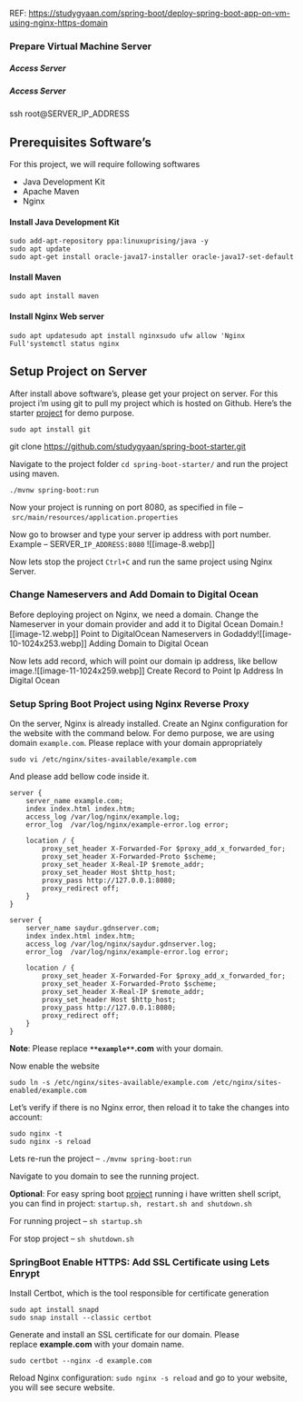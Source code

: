   REF: https://studygyaan.com/spring-boot/deploy-spring-boot-app-on-vm-using-nginx-https-domain
### Prepare Virtual Machine Server

##### Access Server
##### Access Server
ssh root@SERVER_IP_ADDRESS

## Prerequisites Software’s
For this project, we will require following softwares

- Java Development Kit
- Apache Maven 
- Nginx

#### Install Java Development Kit

```
sudo add-apt-repository ppa:linuxuprising/java -y
sudo apt update
sudo apt-get install oracle-java17-installer oracle-java17-set-default
```

#### Install Maven 

```
sudo apt install maven
```

#### Install Nginx Web server

```
sudo apt updatesudo apt install nginxsudo ufw allow 'Nginx Full'systemctl status nginx
```

## Setup Project on Server

After install above software’s, please get your project on server. For this project i’m using git to pull my project which is hosted on Github. Here’s the starter [project](https://github.com/studygyaan/spring-boot-starter) for demo purpose.

```
sudo apt install git
```

git clone https://github.com/studygyaan/spring-boot-starter.git

Navigate to the project folder `cd spring-boot-starter/` and run the project using maven.

```
./mvnw spring-boot:run
```

Now your project is running on port 8080, as specified in file – `src/main/resources/application.properties`

Now go to browser and type your server ip address with port number. Example – SERVER_`IP_ADDRESS:8080`
![[image-8.webp]]   


Now lets stop the project `Ctrl+C` and run the same project using Nginx Server.

### Change Nameservers and Add Domain to Digital Ocean

Before deploying project on Nginx, we need a domain. Change the Nameserver in your domain provider and add it to Digital Ocean Domain.![[image-12.webp]]  Point to DigitalOcean Nameservers in Godaddy![[image-10-1024x253.webp]] Adding Domain to Digital Ocean

Now lets add record, which will point our domain ip address, like bellow image.![[image-11-1024x259.webp]] Create Record to Point Ip Address In Digital Ocean

### Setup Spring Boot Project using Nginx Reverse Proxy

On the server, Nginx is already installed. Create an Nginx configuration for the website with the command below. For demo purpose, we are using domain `example.com`. Please replace with your domain appropriately

```
sudo vi /etc/nginx/sites-available/example.com
```

And please add bellow code inside it.

```
server {
    server_name example.com;
    index index.html index.htm;
    access_log /var/log/nginx/example.log;
    error_log  /var/log/nginx/example-error.log error;

    location / {
        proxy_set_header X-Forwarded-For $proxy_add_x_forwarded_for;
        proxy_set_header X-Forwarded-Proto $scheme;
        proxy_set_header X-Real-IP $remote_addr;
        proxy_set_header Host $http_host;
        proxy_pass http://127.0.0.1:8080;
        proxy_redirect off;
    }
}
```

```
server {
    server_name saydur.gdnserver.com;
    index index.html index.htm;
    access_log /var/log/nginx/saydur.gdnserver.log;
    error_log  /var/log/nginx/example-error.log error;

    location / {
        proxy_set_header X-Forwarded-For $proxy_add_x_forwarded_for;
        proxy_set_header X-Forwarded-Proto $scheme;
        proxy_set_header X-Real-IP $remote_addr;
        proxy_set_header Host $http_host;
        proxy_pass http://127.0.0.1:8080;
        proxy_redirect off;
    }
}
```

**Note**: Please replace **`**example**`.com** with your domain.

Now enable the website

```
sudo ln -s /etc/nginx/sites-available/example.com /etc/nginx/sites-enabled/example.com
```

Let’s verify if there is no Nginx error, then reload it to take the changes into account:

```
sudo nginx -t
sudo nginx -s reload
```

Lets re-run the project – `./mvnw spring-boot:run`

Navigate to you domain to see the running project.

**Optional**: For easy spring boot [project](https://studygyaan.com/category/spring-boot) running i have written shell script, you can find in project: `startup.sh, restart.sh and shutdown.sh`

For running project – `sh startup.sh`

For stop project – `sh shutdown.sh`

### SpringBoot Enable HTTPS: Add SSL Certificate using Lets Enrypt

Install Certbot, which is the tool responsible for certificate generation

```
sudo apt install snapd
sudo snap install --classic certbot
```

Generate and install an SSL certificate for our domain. Please replace **example.com** with your domain name.

```
sudo certbot --nginx -d example.com
```

Reload Nginx configuration: `sudo nginx -s reload` and go to your website, you will see secure website.